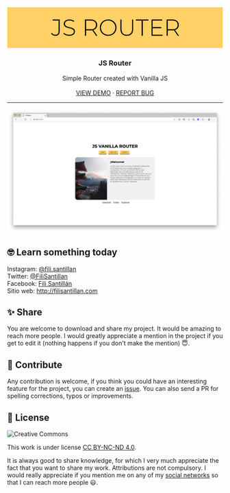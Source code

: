 <!-- PROJECT LOGO -->
<br />
<p align="center">
  <a href="https://github.com/FiliSantillan/js-router">
    <img src="assets/logo.png" alt="Logo">
  </a>

  <h3 align="center">JS Router</h3>

  <p align="center">
    Simple Router created with Vanilla JS
    <br />
    <br />
    <a href="https://js-vanilla-router.netlify.com/" target="_blank" rel="noopener">VIEW DEMO</a>
    ·
    <a href="https://github.com/FiliSantillan/js-router/issues">REPORT BUG</a>
  </p>
</p>

<hr />

![Asynchronism](./assets/ss-js-router.png)

## 🤓 Learn something today

Instagram: [@fili.santillan](https://www.instagram.com/fili.santillan/)  
Twitter: [@FiliSantillan](https://twitter.com/FiliSantillan)  
Facebook: [Fili Santillán](https://www.facebook.com/FiliSantillan96/)  
Sitio web: http://filisantillan.com

## ✨  Share

You are welcome to download and share my project. It would be amazing to reach more people. I would greatly appreciate a mention in the project if you get to edit it (nothing happens if you don't make the mention) 😇.

## 🤜 Contribute

Any contribution is welcome, if you think you could have an interesting feature for the project, you can create an [issue](https://github.com/FiliSantillan/asynchronism/issues). You can also send a PR for spelling corrections, typos or improvements.

## 📜 License

![Creative Commons](https://mirrors.creativecommons.org/presskit/buttons/80x15/svg/by-nc-nd.svg)

This work is under license [CC BY-NC-ND 4.0](https://creativecommons.org/licenses/by-nc-nd/4.0/deed.en).

It is always good to share knowledge, for which I very much appreciate the fact that you want to share my work. Attributions are not compulsory. I would really appreciate if you mention me on any of my [social networks](#learn-something-today) so that I can reach more people 😃.